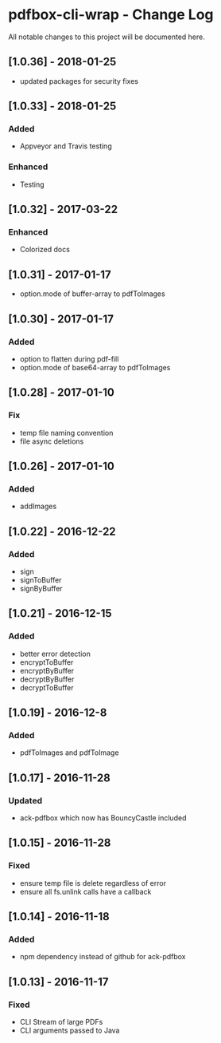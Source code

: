 # pdfbox-cli-wrap - Change Log
All notable changes to this project will be documented here.

## [1.0.36] - 2018-01-25
- updated packages for security fixes

## [1.0.33] - 2018-01-25
### Added
- Appveyor and Travis testing
### Enhanced
- Testing


## [1.0.32] - 2017-03-22
### Enhanced
- Colorized docs

## [1.0.31] - 2017-01-17
- option.mode of buffer-array to pdfToImages

## [1.0.30] - 2017-01-17
### Added
- option to flatten during pdf-fill
- option.mode of base64-array to pdfToImages

## [1.0.28] - 2017-01-10
### Fix
- temp file naming convention
- file async deletions

## [1.0.26] - 2017-01-10
### Added
- addImages

## [1.0.22] - 2016-12-22
### Added
- sign
- signToBuffer
- signByBuffer

## [1.0.21] - 2016-12-15
### Added
- better error detection
- encryptToBuffer
- encryptByBuffer
- decryptByBuffer
- decryptToBuffer

## [1.0.19] - 2016-12-8
### Added
- pdfToImages and pdfToImage

## [1.0.17] - 2016-11-28
### Updated
- ack-pdfbox which now has BouncyCastle included

## [1.0.15] - 2016-11-28
### Fixed
- ensure temp file is delete regardless of error
- ensure all fs.unlink calls have a callback

## [1.0.14] - 2016-11-18
### Added
- npm dependency instead of github for ack-pdfbox

## [1.0.13] - 2016-11-17
### Fixed
- CLI Stream of large PDFs
- CLI arguments passed to Java
